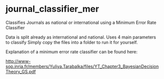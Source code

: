 # journal_classifier_mer
Classifies Journals as national or international using a Minimum Error Rate Classifier

Data is split already as international and national. Uses 4 main parameters to classify 
Simply copy the files into a folder to run it for yourself. 

Explanation of a minimum error rate classifier can be found here:

http://www-sop.inria.fr/members/Yuliya.Tarabalka/files/YT_Chapter3_BayesianDecisionTheory_GS.pdf
